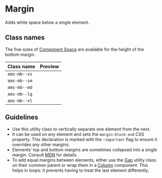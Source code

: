 <!-- @license CC0-1.0 -->

# Margin

Adds white space below a single element.

## Class names

The five sizes of [Component Space](/docs/foundation-design-tokens-space--docs) are available for the height of the bottom margin.

| Class name   | Preview                                                                                      |
| ------------ | -------------------------------------------------------------------------------------------- |
| `ams-mb--xs` | <div className="ams-docs-token-preview--space" style="inline-size: var(--ams-margin-xs);" /> |
| `ams-mb--sm` | <div className="ams-docs-token-preview--space" style="inline-size: var(--ams-margin-sm);" /> |
| `ams-mb--md` | <div className="ams-docs-token-preview--space" style="inline-size: var(--ams-margin-md);" /> |
| `ams-mb--lg` | <div className="ams-docs-token-preview--space" style="inline-size: var(--ams-margin-lg);" /> |
| `ams-mb--xl` | <div className="ams-docs-token-preview--space" style="inline-size: var(--ams-margin-xl);" /> |

## Guidelines

- Use this utility class to vertically separate one element from the next.
- It can be used on any element and sets the `margin-block-end` CSS property. This declaration is marked with the `!important` flag to ensure it overrides any other margins.
- Elements’ top and bottom margins are sometimes collapsed into a single margin. Consult [MDN](https://developer.mozilla.org/en-US/docs/Web/CSS/CSS_box_model/Mastering_margin_collapsing) for details.
- To add equal margins between elements, either use the [Gap](/docs/utilities-css-gap--docs) utility class on their common parent or wrap them in a [Column](/docs/components-layout-column--docs) component.
  This helps in loops: it prevents having to treat the last element differently.
